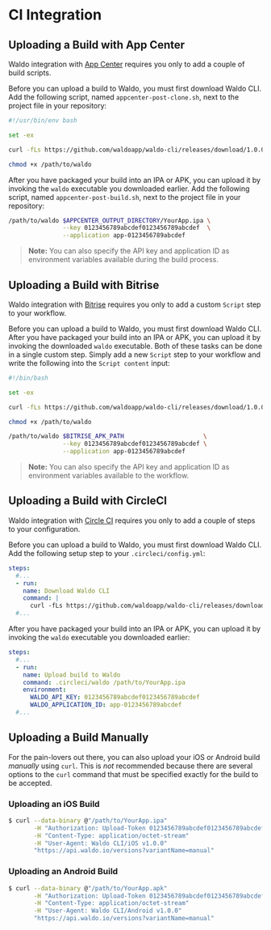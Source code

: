 # CI Integration

## Uploading a Build with App Center

Waldo integration with [App Center](https://appcenter.ms) requires you only to
add a couple of build scripts.

Before you can upload a build to Waldo, you must first download Waldo CLI. Add
the following script, named `appcenter-post-clone.sh`, next to the project file
in your repository:

```bash
#!/usr/bin/env bash

set -ex

curl -fLs https://github.com/waldoapp/waldo-cli/releases/download/1.0.0/waldo > /path/to/waldo

chmod +x /path/to/waldo
```

After you have packaged your build into an IPA or APK, you can upload it by
invoking the `waldo` executable you downloaded earlier. Add the following
script, named `appcenter-post-build.sh`, next to the project file in your
repository:

```bash
/path/to/waldo $APPCENTER_OUTPUT_DIRECTORY/YourApp.ipa \
               --key 0123456789abcdef0123456789abcdef  \
               --application app-0123456789abcdef
```

> **Note:** You can also specify the API key and application ID as environment
> variables available during the build process.

## Uploading a Build with Bitrise

Waldo integration with [Bitrise](https://www.bitrise.io) requires you only to
add a custom `Script` step to your workflow.

Before you can upload a build to Waldo, you must first download Waldo CLI.
After you have packaged your build into an IPA or APK, you can upload it by
invoking the downloaded `waldo` executable. Both of these tasks can be done in
a single custom step. Simply add a new `Script` step to your workflow and write
the following into the `Script content` input:

```bash
#!/bin/bash

set -ex

curl -fLs https://github.com/waldoapp/waldo-cli/releases/download/1.0.0/waldo > /path/to/waldo

chmod +x /path/to/waldo

/path/to/waldo $BITRISE_APK_PATH                      \
               --key 0123456789abcdef0123456789abcdef \
               --application app-0123456789abcdef
```

> **Note:** You can also specify the API key and application ID as environment
> variables available to the workflow.

## Uploading a Build with CircleCI

Waldo integration with [Circle CI](https://circleci.com) requires you only to
add a couple of steps to your configuration.

Before you can upload a build to Waldo, you must first download Waldo CLI. Add
the following setup step to your `.circleci/config.yml`:

```yaml
steps:
  #...
  - run:
    name: Download Waldo CLI
    command: |
      curl -fLs https://github.com/waldoapp/waldo-cli/releases/download/1.0.0/waldo > .circleci/waldo
  #...
```

After you have packaged your build into an IPA or APK, you can upload it by
invoking the `waldo` executable you downloaded earlier:

```yaml
steps:
  #...
  - run:
    name: Upload build to Waldo
    command: .circleci/waldo /path/to/YourApp.ipa
    environment:
      WALDO_API_KEY: 0123456789abcdef0123456789abcdef
      WALDO_APPLICATION_ID: app-0123456789abcdef
  #...
```

## Uploading a Build Manually

For the pain-lovers out there, you can also upload your iOS or Android build
_manually_ using `curl`. This is _not_ recommended because there are several
options to the `curl` command that must be specified exactly for the build to
be accepted.

### Uploading an iOS Build

```bash
$ curl --data-binary @"/path/to/YourApp.ipa"                             \
       -H "Authorization: Upload-Token 0123456789abcdef0123456789abcdef" \
       -H "Content-Type: application/octet-stream"                       \
       -H "User-Agent: Waldo CLI/iOS v1.0.0"                             \
       "https://api.waldo.io/versions?variantName=manual"
```

### Uploading an Android Build

```bash
$ curl --data-binary @"/path/to/YourApp.apk"                             \
       -H "Authorization: Upload-Token 0123456789abcdef0123456789abcdef" \
       -H "Content-Type: application/octet-stream"                       \
       -H "User-Agent: Waldo CLI/Android v1.0.0"                         \
       "https://api.waldo.io/versions?variantName=manual"
```
